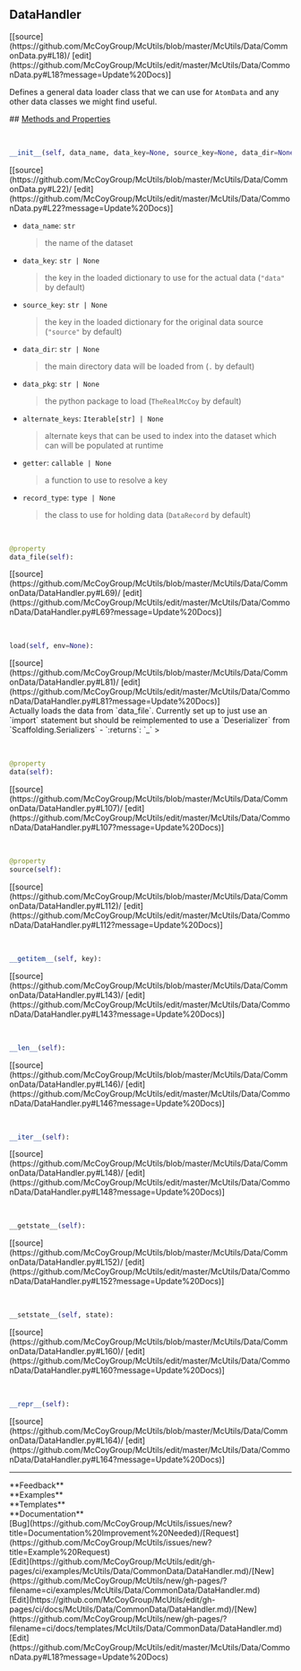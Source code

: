 ## <a id="McUtils.Data.CommonData.DataHandler">DataHandler</a> 

<div class="docs-source-link" markdown="1">
[[source](https://github.com/McCoyGroup/McUtils/blob/master/McUtils/Data/CommonData.py#L18)/
[edit](https://github.com/McCoyGroup/McUtils/edit/master/McUtils/Data/CommonData.py#L18?message=Update%20Docs)]
</div>

Defines a general data loader class that we can use for `AtomData` and any other data classes we might find useful.







<div class="collapsible-section">
 <div class="collapsible-section collapsible-section-header" markdown="1">
## <a class="collapse-link" data-toggle="collapse" href="#methods" markdown="1"> Methods and Properties</a> <a class="float-right" data-toggle="collapse" href="#methods"><i class="fa fa-chevron-down"></i></a>
 </div>
 <div class="collapsible-section collapsible-section-body collapse show" id="methods" markdown="1">
 
<a id="McUtils.Data.CommonData.DataHandler.__init__" class="docs-object-method">&nbsp;</a> 
```python
__init__(self, data_name, data_key=None, source_key=None, data_dir=None, data_pkg=None, alternate_keys=None, getter=None, record_type=None): 
```
<div class="docs-source-link" markdown="1">
[[source](https://github.com/McCoyGroup/McUtils/blob/master/McUtils/Data/CommonData.py#L22)/
[edit](https://github.com/McCoyGroup/McUtils/edit/master/McUtils/Data/CommonData.py#L22?message=Update%20Docs)]
</div>

  - `data_name`: `str`
    > the name of the dataset
  - `data_key`: `str | None`
    > the key in the loaded dictionary to use for the actual data (`"data"` by default)
  - `source_key`: `str | None`
    > the key in the loaded dictionary for the original data source (`"source"` by default)
  - `data_dir`: `str | None`
    > the main directory data will be loaded from (`.` by default)
  - `data_pkg`: `str | None`
    > the python package to load (`TheRealMcCoy` by default)
  - `alternate_keys`: `Iterable[str] | None`
    > alternate keys that can be used to index into the dataset which can will be populated at runtime
  - `getter`: `callable | None`
    > a function to use to resolve a key
  - `record_type`: `type | None`
    > the class to use for holding data (`DataRecord` by default)


<a id="McUtils.Data.CommonData.DataHandler.data_file" class="docs-object-method">&nbsp;</a> 
```python
@property
data_file(self): 
```
<div class="docs-source-link" markdown="1">
[[source](https://github.com/McCoyGroup/McUtils/blob/master/McUtils/Data/CommonData/DataHandler.py#L69)/
[edit](https://github.com/McCoyGroup/McUtils/edit/master/McUtils/Data/CommonData/DataHandler.py#L69?message=Update%20Docs)]
</div>


<a id="McUtils.Data.CommonData.DataHandler.load" class="docs-object-method">&nbsp;</a> 
```python
load(self, env=None): 
```
<div class="docs-source-link" markdown="1">
[[source](https://github.com/McCoyGroup/McUtils/blob/master/McUtils/Data/CommonData/DataHandler.py#L81)/
[edit](https://github.com/McCoyGroup/McUtils/edit/master/McUtils/Data/CommonData/DataHandler.py#L81?message=Update%20Docs)]
</div>
Actually loads the data from `data_file`.
Currently set up to just use an `import` statement but should
be reimplemented to use a `Deserializer` from `Scaffolding.Serializers`
  - `:returns`: `_`
    >


<a id="McUtils.Data.CommonData.DataHandler.data" class="docs-object-method">&nbsp;</a> 
```python
@property
data(self): 
```
<div class="docs-source-link" markdown="1">
[[source](https://github.com/McCoyGroup/McUtils/blob/master/McUtils/Data/CommonData/DataHandler.py#L107)/
[edit](https://github.com/McCoyGroup/McUtils/edit/master/McUtils/Data/CommonData/DataHandler.py#L107?message=Update%20Docs)]
</div>


<a id="McUtils.Data.CommonData.DataHandler.source" class="docs-object-method">&nbsp;</a> 
```python
@property
source(self): 
```
<div class="docs-source-link" markdown="1">
[[source](https://github.com/McCoyGroup/McUtils/blob/master/McUtils/Data/CommonData/DataHandler.py#L112)/
[edit](https://github.com/McCoyGroup/McUtils/edit/master/McUtils/Data/CommonData/DataHandler.py#L112?message=Update%20Docs)]
</div>


<a id="McUtils.Data.CommonData.DataHandler.__getitem__" class="docs-object-method">&nbsp;</a> 
```python
__getitem__(self, key): 
```
<div class="docs-source-link" markdown="1">
[[source](https://github.com/McCoyGroup/McUtils/blob/master/McUtils/Data/CommonData/DataHandler.py#L143)/
[edit](https://github.com/McCoyGroup/McUtils/edit/master/McUtils/Data/CommonData/DataHandler.py#L143?message=Update%20Docs)]
</div>


<a id="McUtils.Data.CommonData.DataHandler.__len__" class="docs-object-method">&nbsp;</a> 
```python
__len__(self): 
```
<div class="docs-source-link" markdown="1">
[[source](https://github.com/McCoyGroup/McUtils/blob/master/McUtils/Data/CommonData/DataHandler.py#L146)/
[edit](https://github.com/McCoyGroup/McUtils/edit/master/McUtils/Data/CommonData/DataHandler.py#L146?message=Update%20Docs)]
</div>


<a id="McUtils.Data.CommonData.DataHandler.__iter__" class="docs-object-method">&nbsp;</a> 
```python
__iter__(self): 
```
<div class="docs-source-link" markdown="1">
[[source](https://github.com/McCoyGroup/McUtils/blob/master/McUtils/Data/CommonData/DataHandler.py#L148)/
[edit](https://github.com/McCoyGroup/McUtils/edit/master/McUtils/Data/CommonData/DataHandler.py#L148?message=Update%20Docs)]
</div>


<a id="McUtils.Data.CommonData.DataHandler.__getstate__" class="docs-object-method">&nbsp;</a> 
```python
__getstate__(self): 
```
<div class="docs-source-link" markdown="1">
[[source](https://github.com/McCoyGroup/McUtils/blob/master/McUtils/Data/CommonData/DataHandler.py#L152)/
[edit](https://github.com/McCoyGroup/McUtils/edit/master/McUtils/Data/CommonData/DataHandler.py#L152?message=Update%20Docs)]
</div>


<a id="McUtils.Data.CommonData.DataHandler.__setstate__" class="docs-object-method">&nbsp;</a> 
```python
__setstate__(self, state): 
```
<div class="docs-source-link" markdown="1">
[[source](https://github.com/McCoyGroup/McUtils/blob/master/McUtils/Data/CommonData/DataHandler.py#L160)/
[edit](https://github.com/McCoyGroup/McUtils/edit/master/McUtils/Data/CommonData/DataHandler.py#L160?message=Update%20Docs)]
</div>


<a id="McUtils.Data.CommonData.DataHandler.__repr__" class="docs-object-method">&nbsp;</a> 
```python
__repr__(self): 
```
<div class="docs-source-link" markdown="1">
[[source](https://github.com/McCoyGroup/McUtils/blob/master/McUtils/Data/CommonData/DataHandler.py#L164)/
[edit](https://github.com/McCoyGroup/McUtils/edit/master/McUtils/Data/CommonData/DataHandler.py#L164?message=Update%20Docs)]
</div>
 </div>
</div>












---


<div markdown="1" class="text-secondary">
<div class="container">
  <div class="row">
   <div class="col" markdown="1">
**Feedback**   
</div>
   <div class="col" markdown="1">
**Examples**   
</div>
   <div class="col" markdown="1">
**Templates**   
</div>
   <div class="col" markdown="1">
**Documentation**   
</div>
   <div class="col" markdown="1">
   
</div>
   <div class="col" markdown="1">
   
</div>
   <div class="col" markdown="1">
   
</div>
</div>
  <div class="row">
   <div class="col" markdown="1">
[Bug](https://github.com/McCoyGroup/McUtils/issues/new?title=Documentation%20Improvement%20Needed)/[Request](https://github.com/McCoyGroup/McUtils/issues/new?title=Example%20Request)   
</div>
   <div class="col" markdown="1">
[Edit](https://github.com/McCoyGroup/McUtils/edit/gh-pages/ci/examples/McUtils/Data/CommonData/DataHandler.md)/[New](https://github.com/McCoyGroup/McUtils/new/gh-pages/?filename=ci/examples/McUtils/Data/CommonData/DataHandler.md)   
</div>
   <div class="col" markdown="1">
[Edit](https://github.com/McCoyGroup/McUtils/edit/gh-pages/ci/docs/McUtils/Data/CommonData/DataHandler.md)/[New](https://github.com/McCoyGroup/McUtils/new/gh-pages/?filename=ci/docs/templates/McUtils/Data/CommonData/DataHandler.md)   
</div>
   <div class="col" markdown="1">
[Edit](https://github.com/McCoyGroup/McUtils/edit/master/McUtils/Data/CommonData.py#L18?message=Update%20Docs)   
</div>
   <div class="col" markdown="1">
   
</div>
   <div class="col" markdown="1">
   
</div>
   <div class="col" markdown="1">
   
</div>
</div>
</div>
</div>